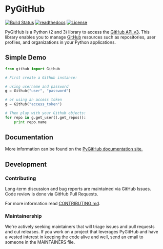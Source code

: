 # PyGitHub

[![Build Status](https://travis-ci.org/PyGithub/PyGithub.svg?branch=master)](https://travis-ci.org/PyGithub/PyGithub)
[![readthedocs](https://img.shields.io/badge/docs-latest-brightgreen.svg?style=flat)](http://pygithub.readthedocs.org/en/stable)
[![License](https://img.shields.io/badge/license-LGPL-blue.svg)](https://en.wikipedia.org/wiki/GNU_Lesser_General_Public_License)

PyGitHub is a Python (2 and 3) library to access the [GitHub API v3].
This library enables you to manage [GitHub] resources such as repositories, user profiles, and organizations in your Python applications.

[GitHub API v3]: https://developer.github.com/v3
[GitHub]: https://github.com

## Simple Demo

```python
from github import Github

# First create a Github instance:

# using username and password
g = Github("user", "password")

# or using an access token
g = Github("access_token")

# Then play with your Github objects:
for repo in g.get_user().get_repos():
    print repo.name
```

## Documentation

More information can be found on the [PyGitHub documentation site.](http://pygithub.readthedocs.io/en/latest/introduction.html)

## Development

### Contributing

Long-term discussion and bug reports are maintained via GitHub Issues.
Code review is done via GitHub Pull Requests.

For more information read [CONTRIBUTING.md].

[CONTRIBUTING.md]: /CONTRIBUTING.md

### Maintainership

We're actively seeking maintainers that will triage issues and pull requests and cut releases.
If you work on a project that leverages PyGitHub and have a vested interest in keeping the code alive and well, send an email to someone in the MAINTAINERS file.
